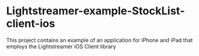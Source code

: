 Lightstreamer-example-StockList-client-ios
==========================================

This project contains an example of an application for iPhone and iPad that employs the Lightstreamer iOS Client library
